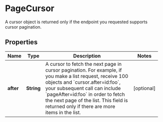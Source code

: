 

# PageCursor

A cursor object is returned only if the endpoint you requested supports cursor pagination.

## Properties

| Name | Type | Description | Notes |
|------------ | ------------- | ------------- | -------------|
|**after** | **String** | A cursor to fetch the next page in cursor pagination. For example, if you make a list request, receive 100 objects and &#x60;cursor.after&#x3D;id:foo&#x60;, your subsequent call can include &#x60;pageAfter&#x3D;id:foo&#x60; in order to fetch the next page of the list. This field is returned only if there are more items in the list. |  [optional] |



